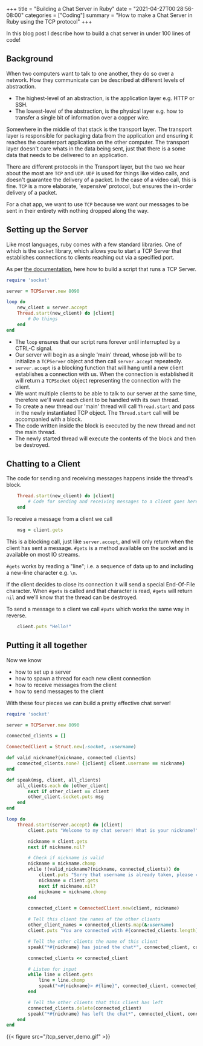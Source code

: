 +++
title = "Building a Chat Server in Ruby"
date = "2021-04-27T00:28:56-08:00"
categories = ["Coding"]
summary = "How to make a Chat Server in Ruby using the TCP protocol"
+++

In this blog post I describe how to build a chat server in under 100 lines of code!

## Background

When two computers want to talk to one another, they do so over a network. How they communicate can be described at different levels of abstraction.

- The highest-level of an abstraction, is the application layer e.g. HTTP or SSH.
- The lowest-level of the abstraction, is the physical layer e.g. how to transfer a single bit of information over a copper wire.

Somewhere in the middle of that stack is the transport layer. The transport layer is responsible for packaging data from the application and ensuring it reaches the counterpart application on the other computer. The transport layer doesn't care whats in the data being sent, just that there is a some data that needs to be delivered to an application.

There are different protocols in the Transport layer, but the two we hear about the most are `TCP` and `UDP`. `UDP` is used for things like video calls, and doesn't guarantee the delivery of a packet. In the case of a video call, this is fine. `TCP` is a more elaborate, 'expensive' protocol, but ensures the in-order delivery of a packet.

For a chat app, we want to use `TCP` because we want our messages to be sent in their entirety with nothing dropped along the way.

## Setting up the Server

Like most languages, ruby comes with a few standard libraries. One of which is the `socket` library, which allows you to start a TCP Server that establishes connections to clients reaching out via a specified port.

As per [the documentation](https://ruby-doc.org/stdlib-2.4.0/libdoc/socket/rdoc/TCPServer.html), here how to build a script that runs a TCP Server.

```ruby
require 'socket'

server = TCPServer.new 8090

loop do
    new_client = server.accept
    Thread.start(new_client) do |client|
        # Do things
    end
end
```

- The `loop` ensures that our script runs forever until interrupted by a CTRL-C signal.
- Our server will begin as a single 'main' thread, whose job will be to initialize a `TCPServer` object and then call `server.accept` repeatedly.
- `server.accept` is a blocking function that will hang until a new client establishes a connection with us. When the connection is established it will return a `TCPSocket` object representing the connection with the client.
- We want multiple clients to be able to talk to our server at the same time, therefore we'll want each client to be handled with its own thread.
- To create a new thread our 'main' thread will call `Thread.start` and pass in the newly instantiated TCP object. The `Thread.start` call will be accompanied with a block.
- The code written inside the block is executed by the new thread and not the main thread.
- The newly started thread will execute the contents of the block and then be destroyed.

## Chatting to a Client

The code for sending and receiving messages happens inside the thread's block.

```ruby
    Thread.start(new_client) do |client|
        # Code for sending and receiving messages to a client goes here
    end
```

To receive a message from a client we call

```ruby
    msg = client.gets
```

This is a blocking call, just like `server.accept`, and will only return when the client has sent a message. `#gets` is a method available on the socket and is available on most IO streams.

`#gets` works by reading a "line"; i.e. a sequence of data up to and including a new-line character e.g. `\n`.

If the client decides to close its connection it will send a special End-Of-File character. When `#gets` is called and that character is read, `#gets` will return `nil` and we'll know that the thread can be destroyed.

To send a message to a client we call `#puts` which works the same way in reverse.

```ruby
    client.puts "Hello!"
```

## Putting it all together

Now we know

- how to set up a server
- how to spawn a thread for each new client connection
- how to receive messages from the client
- how to send messages to the client

With these four pieces we can build a pretty effective chat server!

```ruby
require 'socket'

server = TCPServer.new 8090

connected_clients = []

ConnectedClient = Struct.new(:socket, :username)

def valid_nickname?(nickname, connected_clients)
    connected_clients.none? {|client| client.username == nickname}
end

def speak(msg, client, all_clients)
    all_clients.each do |other_client|
        next if other_client == client
        other_client.socket.puts msg
    end
end

loop do
    Thread.start(server.accept) do |client|
        client.puts "Welcome to my chat server! What is your nickname?"

        nickname = client.gets
        next if nickname.nil?

        # Check if nickname is valid
        nickname = nickname.chomp
        while !(valid_nickname?(nickname, connected_clients)) do
            client.puts "Sorry that username is already taken, please choose another"
            nickname = client.gets
            next if nickname.nil?
            nickname = nickname.chomp
        end

        connected_client = ConnectedClient.new(client, nickname)

        # Tell this client the names of the other clients
        other_client_names = connected_clients.map(&:username)
        client.puts "You are connected with #{connected_clients.length} other users: [#{other_client_names.join(',')}]"

        # Tell the other clients the name of this client
        speak("*#{nickname} has joined the chat*", connected_client, connected_clients)

        connected_clients << connected_client

        # Listen for input
        while line = client.gets
            line = line.chomp
            speak("<#{nickname}> #{line}", connected_client, connected_clients)
        end

        # Tell the other clients that this client has left
        connected_clients.delete(connected_client)
        speak("*#{nickname} has left the chat*", connected_client, connected_clients)
    end
end
```

{{< figure src="/tcp_server_demo.gif" >}}
